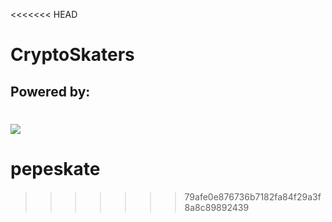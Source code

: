 <<<<<<< HEAD
# CryptoSkaters



## Powered by: 
![](https://i.ibb.co/4sswJXb/image.png)
=======
# pepeskate
>>>>>>> 79afe0e876736b7182fa84f29a3f8a8c89892439
